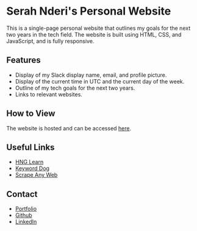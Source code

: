 # Serah Nderi's Personal Website

This is a single-page personal website that outlines my goals for the next two years in the tech field. The website is built using HTML, CSS, and JavaScript, and is fully responsive.

## Features

- Display of my Slack display name, email, and profile picture.
- Display of the current time in UTC and the current day of the week.
- Outline of my tech goals for the next two years.
- Links to relevant websites.

## How to View

The website is hosted and can be accessed [here](https://your-hosted-link.com).

## Useful Links

- [HNG Learn](https://hng.tech/learn)
- [Keyword Dog](https://keyword.dog)
- [Scrape Any Web](https://scrapeanyweb.site)

## Contact

- [Portfolio](https://single-page-gamma.vercel.app)
- [Github](https://github.com/MundiaNderi)
- [LinkedIn](https://www.linkedin.com/in/serah-nderi/)
